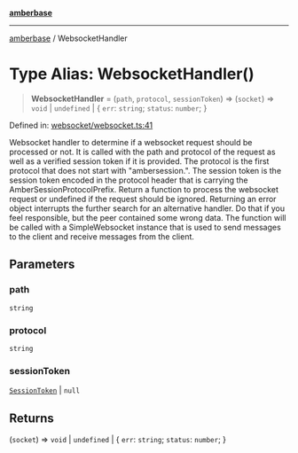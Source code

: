 [**amberbase**](../README.md)

***

[amberbase](../globals.md) / WebsocketHandler

# Type Alias: WebsocketHandler()

> **WebsocketHandler** = (`path`, `protocol`, `sessionToken`) => (`socket`) => `void` \| `undefined` \| \{ `err`: `string`; `status`: `number`; \}

Defined in: [websocket/websocket.ts:41](https://github.com/amberbase/amberbase/blob/81aedbf4fe970dbf0032c9ddb84e467b0235ae2d/src/backend/src/amber/websocket/websocket.ts#L41)

Websocket handler to determine if a websocket request should be processed or not. It is called with the path and protocol of the request as well as a verified session token if it is provided. 
The protocol is the first protocol that does not start with "ambersession.". The session token is the session token encoded in the protocol header that is carrying the AmberSessionProtocolPrefix.
Return a function to process the websocket request or undefined if the request should be ignored. Returning an error object interrupts the further search for an alternative handler. Do that if you feel responsible, but the peer contained some wrong data. 
The function will be called with a SimpleWebsocket instance that is used to send messages to the client and receive messages from the client.

## Parameters

### path

`string`

### protocol

`string`

### sessionToken

[`SessionToken`](../interfaces/SessionToken.md) | `null`

## Returns

(`socket`) => `void` \| `undefined` \| \{ `err`: `string`; `status`: `number`; \}
